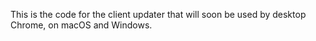 This is the code for the client updater that will soon be used by
desktop Chrome, on macOS and Windows.
